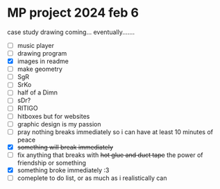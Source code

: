 # MP project 2024 feb 6
case study drawing coming... eventually.......
- [ ] music player
- [ ] drawing program
- [x] images in readme
- [ ] make geometry 
- [ ] SgR
- [ ] SrKo
- [ ] half of a Dimn
- [ ] sDr?
- [ ] RITIGO
- [ ] hitboxes but for websites
- [ ] graphic design is my passion
- [ ] pray nothing breaks immediately so i can have at least 10 minutes of peace
- [x] <del>something will break immediately<del>
- [ ] fix anything that breaks with <del>hot glue and duct tape</del> the power of friendship or something
- [x] something broke immediately :3
- [ ] comeplete to do list, or as much as i realistically can
